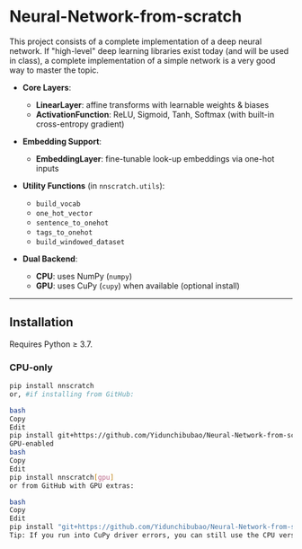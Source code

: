 # Neural-Network-from-scratch
This project consists of a complete implementation of a deep neural network. If "high-level" deep learning libraries exist today (and will be used in class), a complete implementation of a simple network is a very good way to master the topic. 

- **Core Layers**:  
  - **LinearLayer**: affine transforms with learnable weights & biases  
  - **ActivationFunction**: ReLU, Sigmoid, Tanh, Softmax (with built-in cross-entropy gradient)

- **Embedding Support**:  
  - **EmbeddingLayer**: fine-tunable look-up embeddings via one-hot inputs

- **Utility Functions** (in `nnscratch.utils`):  
  - `build_vocab`  
  - `one_hot_vector`  
  - `sentence_to_onehot`  
  - `tags_to_onehot`  
  - `build_windowed_dataset`

- **Dual Backend**:  
  - **CPU**: uses NumPy (`numpy`)  
  - **GPU**: uses CuPy (`cupy`) when available (optional install)

---

## Installation

Requires Python ≥ 3.7.

### CPU-only

```bash
pip install nnscratch
or, #if installing from GitHub:

bash
Copy
Edit
pip install git+https://github.com/Yidunchibubao/Neural-Network-from-scratch.git
GPU-enabled
bash
Copy
Edit
pip install nnscratch[gpu]
or from GitHub with GPU extras:

bash
Copy
Edit
pip install "git+https://github.com/Yidunchibubao/Neural-Network-from-scratch.git#egg=nnscratch[gpu]"
Tip: If you run into CuPy driver errors, you can still use the CPU version by omitting [gpu], or uninstalling cupy in your environment.

